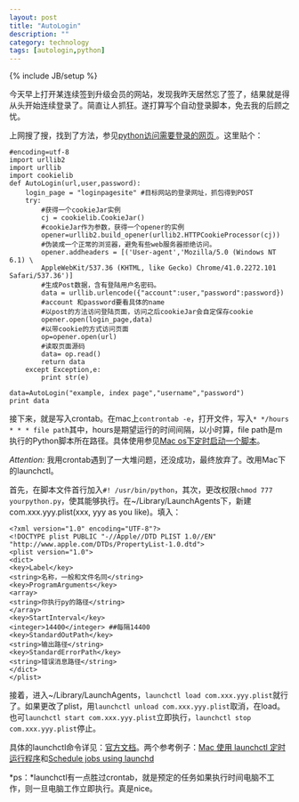 ```yaml
---
layout: post
title: "AutoLogin"
description: ""
category: technology
tags: [autologin,python]
---
```

{% include JB/setup %}


今天早上打开某连续签到升级会员的网站，发现我昨天居然忘了签了，结果就是得从头开始连续登录了。简直让人抓狂。遂打算写个自动登录脚本，免去我的后顾之忧。


上网搜了搜，找到了方法，参见[python访问需要登录的网页 ](http://blog.chinaunix.net/uid-25979788-id-3481639.html)。这里贴个：


	#encoding=utf-8
	import urllib2
	import urllib
	import cookielib
	def AutoLogin(url,user,password):
    	login_page = "loginpagesite" #目标网站的登录网址，抓包得到POST
	    try:
	        #获得一个cookieJar实例
	        cj = cookielib.CookieJar()
	        #cookieJar作为参数，获得一个opener的实例
	        opener=urllib2.build_opener(urllib2.HTTPCookieProcessor(cj))
	        #伪装成一个正常的浏览器，避免有些web服务器拒绝访问。
	        opener.addheaders = [('User-agent','Mozilla/5.0 (Windows NT 6.1) \
	        AppleWebKit/537.36 (KHTML, like Gecko) Chrome/41.0.2272.101 Safari/537.36')]
	        #生成Post数据，含有登陆用户名密码。
	        data = urllib.urlencode({"account":user,"password":password}) 
	        #account 和password要看具体的name
	        #以post的方法访问登陆页面，访问之后cookieJar会自定保存cookie
	        opener.open(login_page,data)
	        #以带cookie的方式访问页面
	        op=opener.open(url)
	        #读取页面源码
	        data= op.read()
	        return data
	    except Exception,e:
	        print str(e)

	data=AutoLogin("example, index page","username","password")
	print data



接下来，就是写入crontab。在mac上`controntab -e`，打开文件，写入`* */hours * * * file path`其中，hours是期望运行的时间间隔，以小时算，file path是m执行的Python脚本所在路径。具体使用参见[Mac os下定时启动一个脚本](http://blog.sina.com.cn/s/blog_60b45f2301011hqp.html)。

*Attention:*
我用crontab遇到了一大堆问题，还没成功，最终放弃了。改用Mac下的launchctl。


首先，在脚本文件首行加入`#! /usr/bin/python`，其次，更改权限`chmod 777 yourpython.py`，使其能够执行。在~/Library/LaunchAgents下，新建com.xxx.yyy.plist(xxx, yyy as you like)。填入：


    <?xml version="1.0" encoding="UTF-8"?>
	<!DOCTYPE plist PUBLIC "-//Apple//DTD PLIST 1.0//EN" "http://www.apple.com/DTDs/PropertyList-1.0.dtd">
	<plist version="1.0">
	<dict>
    <key>Label</key>
    <string>名称，一般和文件名同</string>
	<key>ProgramArguments</key>
    <array>
    <string>你执行py的路径</string>
    </array>
    <key>StartInterval</key>
    <integer>14400</integer> ##每隔14400
    <key>StandardOutPath</key>
	<string>输出路径</string>
	<key>StandardErrorPath</key>
	<string>错误消息路径</string>
	</dict>
	</plist>

接着，进入~/Library/LaunchAgents，`launchctl load com.xxx.yyy.plist`就行了。如果更改了plist，用`launchctl unload com.xxx.yyy.plist`取消，在load。也可`launchctl start com.xxx.yyy.plist`立即执行，`launchctl stop com.xxx.yyy.plist`停止。


具体的launchctl命令详见：[官方文档](https://developer.apple.com/library/mac/documentation/Darwin/Reference/ManPages/man5/launchd.plist.5.html)。两个参考例子：[Mac 使用 launchctl 定时运行程序](http://my.oschina.net/jackin/blog/263024)和[Schedule jobs using launchd](http://nathangrigg.net/2012/07/schedule-jobs-using-launchd/)


*ps：*launchctl有一点胜过crontab，就是预定的任务如果执行时间电脑不工作，则一旦电脑工作立即执行。真是nice。
